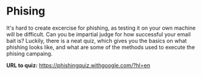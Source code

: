 # Phising

It's hard to create excercise for phishing, as testing it on your own machine will be difficult. Can you be impartial judge for how successful your email bait is? Luckily, there is a neat quiz, which gives you the basics on what phishing looks like, and what are some of the methods used to execute the phising campaing.

__URL to quiz:__ https://phishingquiz.withgoogle.com/?hl=en  
